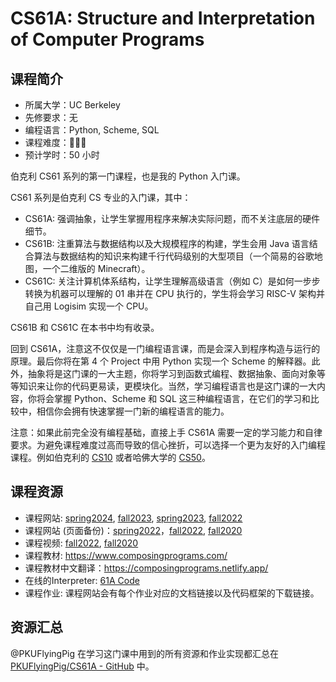 # CS61A: Structure and Interpretation of Computer Programs

## 课程简介

- 所属大学：UC Berkeley
- 先修要求：无
- 编程语言：Python, Scheme, SQL
- 课程难度：🌟🌟🌟
- 预计学时：50 小时

伯克利 CS61 系列的第一门课程，也是我的 Python 入门课。

CS61 系列是伯克利 CS 专业的入门课，其中：

- CS61A: 强调抽象，让学生掌握用程序来解决实际问题，而不关注底层的硬件细节。
- CS61B: 注重算法与数据结构以及大规模程序的构建，学生会用 Java 语言结合算法与数据结构的知识来构建千行代码级别的大型项目（一个简易的谷歌地图，一个二维版的 Minecraft）。
- CS61C: 关注计算机体系结构，让学生理解高级语言（例如 C）是如何一步步转换为机器可以理解的 01 串并在 CPU 执行的，学生将会学习 RISC-V 架构并自己用 Logisim 实现一个 CPU。

CS61B 和 CS61C 在本书中均有收录。

回到 CS61A，注意这不仅仅是一门编程语言课，而是会深入到程序构造与运行的原理。最后你将在第 4 个 Project 中用 Python 实现一个 Scheme 的解释器。此外，抽象将是这门课的一大主题，你将学习到函数式编程、数据抽象、面向对象等等知识来让你的代码更易读，更模块化。当然，学习编程语言也是这门课的一大内容，你将会掌握 Python、Scheme 和 SQL 这三种编程语言，在它们的学习和比较中，相信你会拥有快速掌握一门新的编程语言的能力。

注意：如果此前完全没有编程基础，直接上手 CS61A 需要一定的学习能力和自律要求。为避免课程难度过高而导致的信心挫折，可以选择一个更为友好的入门编程课程。例如伯克利的 [CS10](https://cs10.org/sp22/) 或者哈佛大学的 [CS50](https://csdiy.wiki/编程入门/C/CS50/)。

## 课程资源

- 课程网站: [spring2024](https://inst.eecs.berkeley.edu/~cs61a/sp24), [fall2023](https://inst.eecs.berkeley.edu/~cs61a/fa23/), [spring2023](https://inst.eecs.berkeley.edu/~cs61a/sp23), [fall2022](https://inst.eecs.berkeley.edu/~cs61a/fall22)
- 课程网站 (页面备份)：[spring2022](https://cs61a.vercel.app/)，[fall2022](https://web.archive.org/web/20220913035803/http://cs61a.org/), [fall2020](https://web.archive.org/web/20201219202644/https://cs61a.org/)
- 课程视频: [fall2022](https://www.bilibili.com/video/BV1GK411Q7qp/), [fall2020](https://www.bilibili.com/video/BV1s3411G7yM/)
- 课程教材: <https://www.composingprograms.com/>
- 课程教材中文翻译：<https://composingprograms.netlify.app/>
- 在线的Interpreter: [61A Code](https://code.cs61a.org/)
- 课程作业: 课程网站会有每个作业对应的文档链接以及代码框架的下载链接。

## 资源汇总

@PKUFlyingPig 在学习这门课中用到的所有资源和作业实现都汇总在 [PKUFlyingPig/CS61A - GitHub](https://github.com/PKUFlyingPig/CS61A) 中。
